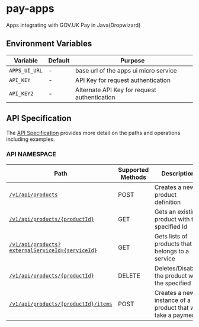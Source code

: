# pay-apps

Apps integrating with GOV.UK Pay in Java(Dropwizard)

## Environment Variables

| Variable | Default | Purpose |
|----------|---------|---------|
| `APPS_UI_URL` | - | base url of the apps ui micro service |
| `API_KEY`     | - | API Key for request authentication |
| `API_KEY2`    | - | Alternate API Key for request authentication |

## API Specification

The [API Specification](docs/api_specification.md) provides more detail on the paths and operations including examples.
 
### API NAMESPACE

| Path                          | Supported Methods | Description                        |
| ----------------------------- | ----------------- | ---------------------------------- |
|[```/v1/api/products```](docs/api_specification.md#post-v1apiproducts)        | POST    |  Creates a new product definition            |
|[```/v1/api/products/{productId}```](docs/api_specification.md#get-v1apiproductsproductid)        | GET    |  Gets an existing product with the specified Id   |
|[```/v1/api/products?externalServiceId={serviceId}```](docs/api_specification.md#get-v1apiproductsexternalserviceidserviceid)        | GET    |  Gets lists of products that belongs to a service   |
|[```/v1/api/products/{productId}```](docs/api_specification.md#delete-v1apiproductsproductid)        | DELETE    |  Deletes/Disables the product with the specified Id   |
|[```/v1/api/products/{productId}/items```](docs/api_specification.md#post-v1apiproductsproductiditems)        | POST    |  Creates a new instance of a product that will take a payment  |
   
  
